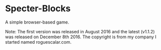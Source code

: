 # Specter-Blocks
A simple browser-based game.

Note: The first version was released in August 2016 and the latest (v1.1.2) was released on December 8th 2016. The copyright is from my company I started named roguescalar.com.
